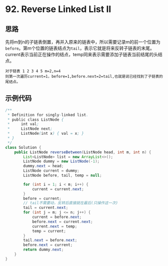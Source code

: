 # 92. Reverse Linked List II
## 思路
先将m到n的子链表倒置，再并入原来的链表中，所以需要记录m的前一个位置为`before`。第m个位置的链表结点为`tail`，表示它就是将来反转子链表的末尾。current表示当前正在操作的结点，temp同来表示需要添加子链表当前结尾的头结点。
```
对于链表 1 2 3 4 5 m=2,n=4
则第一次遍历current=1，before=1,before.next=2=tail,也就是说已经找到了子链表的尾结点。
```
## 示例代码
``` java
/**
 * Definition for singly-linked list.
 * public class ListNode {
 *     int val;
 *     ListNode next;
 *     ListNode(int x) { val = x; }
 * }
 */
class Solution {
    public ListNode reverseBetween(ListNode head, int m, int n) {
        List<ListNode> list = new ArrayList<>();
        ListNode dummy = new ListNode(-1);
        dummy.next = head;
        ListNode current = dummy;
        ListNode before, tail, temp = null;

        for (int i = 1; i < m; i++) {
            current = current.next;
        }
        before = current;
        // tail不需要动，反转后直接就在最后(只操作这一次)
        tail = current.next;
        for (int j = m; j <= n; j++) {
            current = before.next;
            before.next = current.next;
            current.next = temp;
            temp = current;
        }
        tail.next = before.next;
        before.next = current;
        return dummy.next;
    }
}
```
